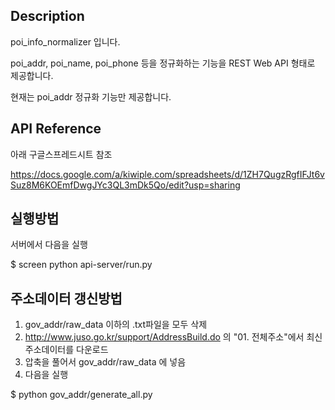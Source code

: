 
## Description

poi\_info\_normalizer 입니다.

poi\_addr, poi\_name, poi\_phone 등을 정규화하는 기능을 REST Web API 형태로 제공합니다.

현재는 poi\_addr 정규화 기능만 제공합니다.


## API Reference

아래 구글스프레드시트 참조

https://docs.google.com/a/kiwiple.com/spreadsheets/d/1ZH7QugzRgfIFJt6vSuz8M6KOEmfDwgJYc3QL3mDk5Qo/edit?usp=sharing

## 실행방법

서버에서 다음을 실행

$ screen python api-server/run.py

## 주소데이터 갱신방법

1. gov\_addr/raw\_data 이하의 .txt파일을 모두 삭제
2. http://www.juso.go.kr/support/AddressBuild.do 의 "01. 전체주소"에서 최신 주소데이터를 다운로드
3. 압축을 풀어서 gov\_addr/raw\_data 에 넣음
4. 다음을 실행

$ python gov\_addr/generate_all.py
